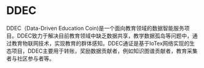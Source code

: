 # DDEC
DDEC（Data-Driven Education Coin)是一个面向教育领域的数据智能服务项目。DDEC致力于解决目前教育领域中缺乏数据共享，教学数据孤岛等问题中，通过教育物联网技术，实现教育的群体感知。DDEC通证是基于IoTex网络实现的生态项目，DDEC主要用于转账，奖励数据贡献者，例如知识图谱贡献者，教育采集者与社区参与者等。
